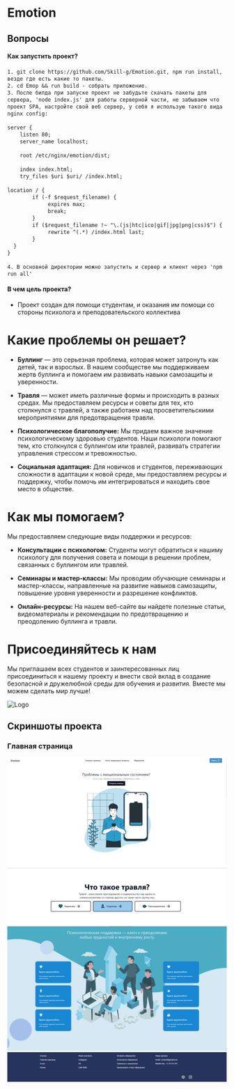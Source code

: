 # Emotion

## Вопросы

#### Как запустить проект?

```
1. git clone https://github.com/Skill-g/Emotion.git, npm run install, везде где есть какие то пакеты.
2. cd Emop && run build - собрать приложение.
3. После билда при запуске проект не забудьте скачать пакеты для сервера, 'node index.js' для работы серверной части, не забываем что проект SPA, настройте свой веб сервер, у себя я использую такого вида nginx config:

server {
    listen 80;
    server_name localhost;

    root /etc/nginx/emotion/dist;

    index index.html;
    try_files $uri $uri/ /index.html;

location / {
        if (-f $request_filename) {
             expires max;
             break;
        }
        if ($request_filename !~ "\.(js|htc|ico|gif|jpg|png|css)$") {
             rewrite ^(.*) /index.html last;
        }
  }
}

4. В основной директории можно запустить и сервер и клиент через 'npm run all'
```

#### В чем цель проекта?

- Проект создан для помощи студентам, и оказания им помощи со стороны психолога и преподовательского коллектива

# Какие проблемы он решает?

- **Буллинг** — это серьезная проблема, которая может затронуть как детей, так и взрослых. В нашем сообществе мы поддерживаем жертв буллинга и помогаем им развивать навыки самозащиты и уверенности.

- **Травля** — может иметь различные формы и происходить в разных средах. Мы предоставляем ресурсы и советы для тех, кто столкнулся с травлей, а также работаем над просветительскими мероприятиями для предотвращения травли.

- **Психологическое благополучие:** Мы придаем важное значение психологическому здоровью студентов. Наши психологи помогают тем, кто столкнулся с буллингом или травлей, развивать стратегии управления стрессом и тревожностью.

- **Социальная адаптация:** Для новичков и студентов, переживающих сложности в адаптации к новой среде, мы предоставляем ресурсы и поддержку, чтобы помочь им интегрироваться и находить свое место в обществе.

# Как мы помогаем?

Мы предоставляем следующие виды поддержки и ресурсов:

- **Консультации с психологом:** Студенты могут обратиться к нашиму психологу для получения совета и помощи в решении проблем, связанных с буллингом или травлей.

- **Семинары и мастер-классы:** Мы проводим обучающие семинары и мастер-классы, направленные на развитие навыков самозащиты, повышение уровня уверенности и разрешение конфликтов.

- **Онлайн-ресурсы:** На нашем веб-сайте вы найдете полезные статьи, видеоматериалы и рекомендации по предотвращению и преодолению буллинга и травли.

# Присоединяйтесь к нам

Мы приглашаем всех студентов и заинтересованных лиц присоединиться к нашему проекту и внести свой вклад в создание безопасной и дружелюбной среды для обучения и развития. Вместе мы можем сделать мир лучше!

![Logo](https://kipk.edu.kz/wp-content/uploads/2017/09/cropped-kipk_logo_sm.png)

## Скриншоты проекта

### Главная страница

![top](./gitimage/Home/image.png)
![body](./gitimage/Home/image-1.png)
![body-2](./gitimage/Home/image-2.png)
![footer](./gitimage/Home/image-3.png)
